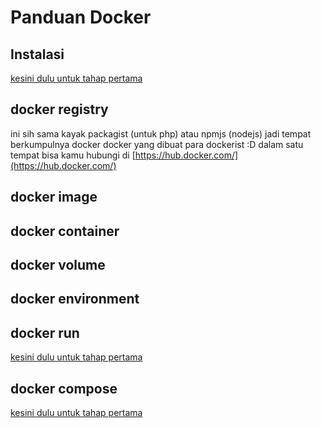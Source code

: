 # Panduan Docker

## Instalasi

[kesini dulu untuk tahap pertama](first-guide-in-laravel.md)<br>

## docker registry

ini sih sama kayak packagist (untuk php) atau npmjs (nodejs) jadi tempat berkumpulnya docker docker yang dibuat para dockerist :D dalam satu tempat bisa kamu hubungi di [https://hub.docker.com/](https://hub.docker.com/)

## docker image

## docker container

## docker volume

## docker environment

## docker run

[kesini dulu untuk tahap pertama](first-guide-in-laravel.md)<br>

## docker compose

[kesini dulu untuk tahap pertama](first-guide-in-laravel.md)<br>
